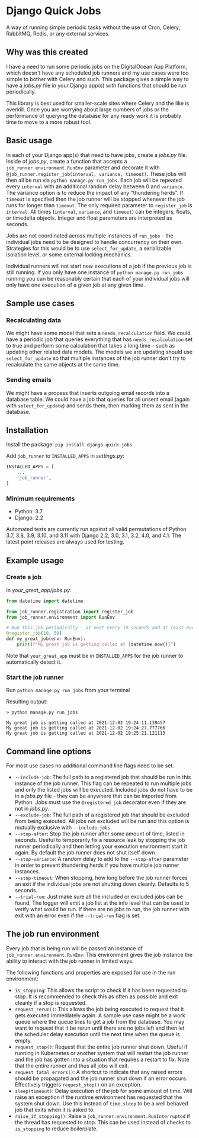 # Django Quick Jobs

A way of running simple periodic tasks without the use of Cron, Celery, RabbitMQ, Redis, or any external services.

## Why was this created

I have a need to run some periodic jobs on the DigitalOcean App Platform, which doesn't have any scheduled job runners and my use cases were too simple to bother with Celery and such. This package gives a simple way to have a *jobs.py* file in your Django app(s) with functions that should be run periodically.

This library is best used for smaller-scale sites where Celery and the like is overkill. Once you are worrying about large numbers of jobs or the performance of querying the database for any ready work it is probably time to move to a more robust tool.

## Basic usage

In each of your Django app(s) that need to have jobs, create a *jobs.py* file. Inside of *jobs.py*, create a function that accepts a `job_runner.environment.RunEnv` parameter and decorate it with `@job_runner.register_job(interval, variance, timeout)`. These jobs will then all be run via `python manage.py run_jobs`. Each job will be repeated every `interval` with an additional random delay between 0 and `variance`. The variance option is to reduce the impact of any "thundering herds". If `timeout` is specified then the job runner will be stopped whenever the job runs for longer than `timeout`. The only required parameter to `register_job` is `interval`. All times (`interval`, `variance`, and `timeout`) can be integers, floats, or timedelta objects. Integer and float parameters are interpreted as seconds.

Jobs are not coordinated across multiple instances of `run_jobs` - the individual jobs need to be designed to handle concurrency on their own. Strategies for this would be to use `select_for_update`, a serializable isolation level, or some external locking mechanics.

Individual runners will not start new executions of a job if the previous job is still running. If you only have one instance of `python manage.py run_jobs` running you can be reasonably certain that each of your individual jobs will only have one execution of a given job at any given time.

## Sample use cases

### Recalculating data

We might have some model that sets a `needs_recalculation` field. We could have a periodic job that queries everything that has `needs_recalculation` set to true and perform some calculation that takes a long time - such as updating other related data models. The models we are updating should use `select_for_update` so that multiple instances of the job runner don't try to recalculate the same objects at the same time.

### Sending emails

We might have a process that inserts outgoing email records into a database table. We could have a job that queries for all unsent email (again with `select_for_update`) and sends them, then marking them as sent in the database.



## Installation

Install the package: `pip install django-quick-jobs`

Add `job_runner` to `INSTALLED_APPS` in *settings.py*:

```python
INSTALLED_APPS = [
    ...
    'job_runner',
]
```

### Minimum requirements

- Python: 3.7
- Django: 2.2

Automated tests are currently run against all valid permutations of Python 3.7, 3.8, 3.9, 3.10, and 3.11 with Django 2.2, 3.0, 3.1, 3.2, 4.0, and 4.1. The latest point releases are always used for testing.

## Example usage

### Create a job

In *your_great_app/jobs.py*:

```python
from datetime import datetime

from job_runner.registration import register_job
from job_runner.environment import RunEnv

# Run this job periodically - at most every 10 seconds and at least every 60 seconds
@register_job(10, 50)
def my_great_job(env: RunEnv):
    print(f"My great job is getting called at {datetime.now()}")
```

Note that `your_great_app` must be in `INSTALLED_APPS` for the job runner to automatically detect it.

### Start the job runner

Run `python manage.py run_jobs` from your terminal

Resulting output:
```text
> python manage.py run_jobs

My great job is getting called at 2021-12-02 19:24:11.139457
My great job is getting called at 2021-12-02 19:24:27.777766
My great job is getting called at 2021-12-02 19:25:21.121113
```

## Command line options

For most use cases no additional command line flags need to be set.

- `--include-job`: The full path to a registered job that should be run in this instance of the job runner. This flag can be repeated to run multiple jobs and only the listed jobs will be executed. Included jobs do not have to be in a *jobs.py* file - they can be anywhere that can be imported from Python. Jobs must use the `@registered_job` decorator even if they are not in *jobs.py*.
- `--exclude-job`: The full path of a registered job that should be excluded from being executed. All jobs not excluded will be run and this option is mutually exclusive with `--include-jobs`
- `--stop-after`: Stop the job runner after some amount of time, listed in seconds. Useful to temporarily fix a resource leak by stopping the job runner periodically and then letting your execution environment start it again. By default the job runner does not shut itself down.
- `--stop-variance`: A random delay to add to the `--stop-after` parameter in order to prevent thundering herds if you have multiple job runner instances.
- `--stop-timeout`: When stopping, how long before the job runner forces an exit if the individual jobs are not shutting down cleanly. Defaults to 5 seconds.
- `--trial-run`: Just make sure all the included or excluded jobs can be found. The logger will emit a job list at the info level that can be used to verify what would be run. If there are no jobs to run, the job runner with exit with an error even if the `--trial-run` flag is set.

## The job run environment

Every job that is being run will be passed an instance of `job_runner.environment.RunEnv`. This environment gives the job instance the ability to interact with the job runner in limited ways.

The following functions and properties are exposed for use in the run environment:

- `is_stopping`: This allows the script to check if it has been requested to stop. It is recommended to check this as often as possible and exit cleanly if a stop is requested.
- `request_rerun()`: This allows the job being executed to request that it gets executed immediately again. A sample use case might be a work queue where the queue tries to get a job from the database. You may want to request that it be rerun until there are no jobs left and then let the scheduler delay execution until the next time when the queue is empty.
- `request_stop()`: Request that the entire job runner shut down. Useful if running in Kubernetes or another system that will restart the job runner and the job has gotten into a situation that requires a restart to fix. Note that the entire runner and thus all jobs will exit.
- `request_fatal_errors()`: A shortcut to indicate that any raised errors should be propagated and the job runner shut down if an error occurs. Effectively triggers `request_stop()` on an exception.
- `sleep(timeout)`: Delay execution of the job for some amount of time. Will raise an exception if the runtime environment has requested that the system shut down. Use this instead of `time.sleep` to be a well behaved job that exits when it is asked to.
- `raise_if_stopping()`: Raise a `job_runner.environment.RunInterrupted` if the thread has requested to stop. This can be used instead of checks to `is_stopping` to reduce boilerplate.
